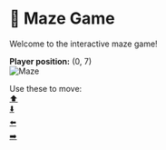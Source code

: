 # 🧩 Maze Game  
Welcome to the interactive maze game!

**Player position:** (0, 7)  
![Maze](https://recognize-instructor-criteria-other.trycloudflare.com/images/pos_0_7.png?t=1760501240463)

Use these to move:  
[⬆️](https://recognize-instructor-criteria-other.trycloudflare.com/move/0_7_w)  
[⬇️](https://recognize-instructor-criteria-other.trycloudflare.com/move/0_7_s)  
[⬅️](https://recognize-instructor-criteria-other.trycloudflare.com/move/0_7_a)  
[➡️](https://recognize-instructor-criteria-other.trycloudflare.com/move/0_7_d)
